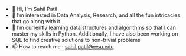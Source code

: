 - 👋 Hi, I’m Sahil Patil
- 👀 I’m interested in Data Analysis, Research, and all the fun intricacies that go along with it
- 🌱 I’m currently learning data structures and algorithms so that I can master my skills in Python. Additionally, I have also been working on SQL to find creative solutions to non-trivial problems
- 📫 How to reach me : sahil.patil@wsu.edu

<!---
sahilpatil98/sahilpatil98 is a ✨ special ✨ repository because its `README.md` (this file) appears on your GitHub profile.
You can click the Preview link to take a look at your changes.
--->
